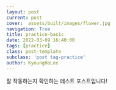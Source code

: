 ```yaml
---
layout: post
current: post
cover:  assets/built/images/flower.jpg
navigation: True
title: practice-basic
date: 2022-03-09 16:40:00
tags: [practice]
class: post-template
subclass: 'post tag-practice'
author: KyoungHoLee
---
```


잘 작동하는지  확인하는 테스트 포스트입니다!